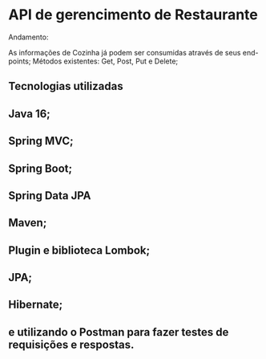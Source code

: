 # API de gerencimento de Restaurante

Andamento:

As informações de Cozinha já podem ser consumidas através de seus end-points;
Métodos existentes: Get, Post, Put e Delete;

## Tecnologias utilizadas

## Java 16;
## Spring MVC;
## Spring Boot;
## Spring Data JPA
## Maven;
## Plugin e biblioteca Lombok;
## JPA;
## Hibernate;

## e utilizando o Postman para fazer testes de requisições e respostas.